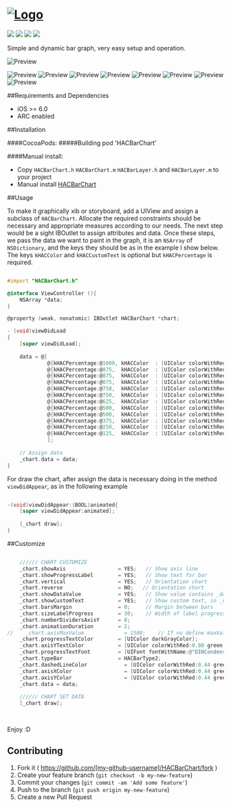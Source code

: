 # [![Logo](https://github.com/litoarias/HACBarChart/blob/master/ExampleApp/Images.xcassets/logo.imageset/logo.png)](#)
<img src="https://img.shields.io/maintenance/no/2016.svg">
<img src="https://img.shields.io/github/issues/litoarias/HACBarChart.svg?style=flat-square">
<img src="https://img.shields.io/badge/license-MIT-blue.svg?style=flat-square">
<img src="https://img.shields.io/cocoapods/v/HACBarChart.svg?style=flat-square">

Simple and dynamic bar graph, very easy setup and operation.

![Preview](https://github.com/litoarias/HACBarChart/blob/master/ExampleApp/Images.xcassets/Screencast.dataset/Screencast.gif)

![Preview](https://github.com/litoarias/HACBarChart/blob/master/ExampleApp/Images.xcassets/Simulator%20Screen%20Shot%208%20ene%202016%2011.19.07.imageset/Simulator%20Screen%20Shot%208%20ene%202016%2011.19.07.png)
![Preview](https://github.com/litoarias/HACBarChart/blob/master/ExampleApp/Images.xcassets/Simulator%20Screen%20Shot%208%20ene%202016%2011.19.09.imageset/Simulator%20Screen%20Shot%208%20ene%202016%2011.19.09.png)
![Preview](https://github.com/litoarias/HACBarChart/blob/master/ExampleApp/Images.xcassets/Simulator%20Screen%20Shot%208%20ene%202016%2011.19.12.imageset/Simulator%20Screen%20Shot%208%20ene%202016%2011.19.12.png)
![Preview](https://github.com/litoarias/HACBarChart/blob/master/ExampleApp/Images.xcassets/Simulator%20Screen%20Shot%208%20ene%202016%2011.19.18.imageset/Simulator%20Screen%20Shot%208%20ene%202016%2011.19.18.png)
![Preview](https://github.com/litoarias/HACBarChart/blob/master/ExampleApp/Images.xcassets/Simulator%20Screen%20Shot%208%20ene%202016%2011.20.02.imageset/Simulator%20Screen%20Shot%208%20ene%202016%2011.20.02.png)
![Preview](https://github.com/litoarias/HACBarChart/blob/master/ExampleApp/Images.xcassets/Simulator%20Screen%20Shot%208%20ene%202016%2011.20.57.imageset/Simulator%20Screen%20Shot%208%20ene%202016%2011.20.57.png)
![Preview](https://github.com/litoarias/HACBarChart/blob/master/ExampleApp/Images.xcassets/Simulator%20Screen%20Shot%208%20ene%202016%2011.21.15.imageset/Simulator%20Screen%20Shot%208%20ene%202016%2011.21.15.png)
![Preview](https://github.com/litoarias/HACBarChart/blob/master/ExampleApp/Images.xcassets/Simulator%20Screen%20Shot%208%20ene%202016%2011.21.05.imageset/Simulator%20Screen%20Shot%208%20ene%202016%2011.21.05.png)

##Requirements and Dependencies
- iOS >= 6.0
- ARC enabled

##Installation

####CocoaPods:
#####Building
    pod 'HACBarChart'

####Manual install:
- Copy `HACBarChart.h` `HACBarChart.m` `HACBarLayer.h` and `HACBarLayer.m`  to your project
- Manual install [HACBarChart](https://github.com/litoarias/HACBarChart/#manual-install)

##Usage

To make it graphically xib or storyboard, add a UIView and assign a subclass of `HACBarChart`.
Allocate the required constraints should be necessary and appropriate measures according to our needs.
The next step would be a sight IBOutlet to assign attributes and data.
Once these steps, we pass the data we want to paint in the graph, it is an `NSArray` of `NSDictionary`, and the keys they should be as in the example I show below.
The keys `kHACColor` and `kHACCustomText` is optional but `kHACPercentage` is required.

```objective-c

#import "HACBarChart.h"

@interface ViewController (){
    NSArray *data;
}

@property (weak, nonatomic) IBOutlet HACBarChart *chart;

- (void)viewDidLoad
{
    [super viewDidLoad];
    
    data = @[
             @{kHACPercentage:@1000, kHACColor  : [UIColor colorWithRed:0.000f green:0.620f blue:0.890f alpha:1.0f], kHACCustomText : @"January"},
             @{kHACPercentage:@875,  kHACColor  : [UIColor colorWithRed:0.431f green:0.000f blue:0.533f alpha:1.0f], kHACCustomText : @"February"},
             @{kHACPercentage:@875,  kHACColor  : [UIColor colorWithRed:0.922f green:0.000f blue:0.000f alpha:1.0f], kHACCustomText : @"March"},
             @{kHACPercentage:@875,  kHACColor  : [UIColor colorWithRed:0.000f green:0.671f blue:0.180f alpha:1.0f], kHACCustomText : @"April"},
             @{kHACPercentage:@750,  kHACColor  : [UIColor colorWithRed:1.000f green:0.000f blue:0.851f alpha:1.0f], kHACCustomText : @"May"},
             @{kHACPercentage:@750,  kHACColor  : [UIColor colorWithRed:1.000f green:0.808f blue:0.000f alpha:1.0f], kHACCustomText : @"June"},
             @{kHACPercentage:@625,  kHACColor  : [UIColor colorWithRed:0.294f green:0.843f blue:0.251f alpha:1.0f], kHACCustomText : @"July"},
             @{kHACPercentage:@500,  kHACColor  : [UIColor colorWithRed:1.000f green:0.404f blue:0.000f alpha:1.0f], kHACCustomText : @"August"},
             @{kHACPercentage:@500,  kHACColor  : [UIColor colorWithRed:0.282f green:0.631f blue:0.620f alpha:1.0f], kHACCustomText : @"September"},
             @{kHACPercentage:@375,  kHACColor  : [UIColor colorWithRed:0.776f green:0.000f blue:0.702f alpha:1.0f], kHACCustomText : @"October"},
             @{kHACPercentage:@250,  kHACColor  : [UIColor colorWithRed:0.282f green:0.631f blue:0.620f alpha:1.0f], kHACCustomText : @"November"},
             @{kHACPercentage:@125,  kHACColor  : [UIColor colorWithRed:0.776f green:0.000f blue:0.702f alpha:1.0f], kHACCustomText : @"December"}
             ];
             
    // Assign data   
    _chart.data = data;
}
```
For draw the chart, after assign the data is necessary doing in the method `viewDidAppear`, as in the following example
```objective-c

-(void)viewDidAppear:(BOOL)animated{
    [super viewDidAppear:animated];
    
    [_chart draw];
}
```

##Customize

```objective-c

    ////// CHART CUSTOMIZE
    _chart.showAxis                 = YES;   // Show axis line
    _chart.showProgressLabel        = YES;   // Show text for bar
    _chart.vertical                 = YES;   // Orientation chart
    _chart.reverse                  = NO;   // Orientation chart
    _chart.showDataValue            = YES;   // Show value contains _data, or real percent value
    _chart.showCustomText           = YES;   // Show custom text, in _data with key kHACCustomText
    _chart.barsMargin               = 0;     // Margin between bars
    _chart.sizeLabelProgress        = 30;    // Width of label progress text
    _chart.numberDividersAxisY      = 8;
    _chart.animationDuration        = 2;
//    _chart.axisMaxValue             = 1500;    // If no define maxValue, get maxium of _data
    _chart.progressTextColor        = [UIColor darkGrayColor];
    _chart.axisYTextColor           = [UIColor colorWithRed:0.80 green:0.80 blue:0.80 alpha:1.0];
    _chart.progressTextFont         = [UIFont fontWithName:@"DINCondensed-Bold" size:6];
    _chart.typeBar                  = HACBarType2;
    _chart.dashedLineColor            = [UIColor colorWithRed:0.44 green:0.66 blue:0.86 alpha:.3];
    _chart.axisXColor                 = [UIColor colorWithRed:0.44 green:0.66 blue:0.86 alpha:1.0];
    _chart.axisYColor                 = [UIColor colorWithRed:0.44 green:0.66 blue:0.86 alpha:1.0];
    _chart.data = data;
    
    ////// CHART SET DATA
    [_chart draw];
    
    
```

Enjoy :D

## Contributing

1. Fork it ( https://github.com/[my-github-username]/HACBarChart/fork )
2. Create your feature branch (`git checkout -b my-new-feature`)
3. Commit your changes (`git commit -am 'Add some feature'`)
4. Push to the branch (`git push origin my-new-feature`)
5. Create a new Pull Request
